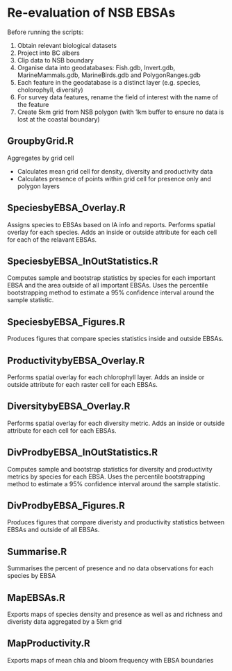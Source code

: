 Re-evaluation of NSB EBSAs
==========================

Before running the scripts:   
1) Obtain relevant biological datasets   
2) Project into BC albers   
3) Clip data to NSB boundary   
4) Organise data into geodatabases: Fish.gdb, Invert.gdb, MarineMammals.gdb, 
   MarineBirds.gdb and PolygonRanges.gdb   
5) Each feature in the geodatabase is a distinct layer (e.g. species, cholorophyll, diversity)   
6) For survey data features, rename the field of interest with the name of the feature   
7) Create 5km grid from NSB polygon (with 1km buffer to ensure no data is lost at the coastal boundary)


GroupbyGrid.R
-------------
Aggregates by grid cell
* Calculates mean grid cell for density, diversity and productivity data
* Calculates presence of points within grid cell for presence only and polygon layers


SpeciesbyEBSA_Overlay.R
-----------------------
Assigns species to EBSAs based on IA info and reports. Performs spatial overlay for each 
species. Adds an inside or outside attribute for each cell for each of the relavant EBSAs.

SpeciesbyEBSA_InOutStatistics.R
-------------------------------
Computes sample and bootstrap statistics by species for each important EBSA and the area 
outside of all important EBSAs. Uses the percentile bootstrapping method to estimate 
a 95% confidence interval around the sample statistic.

SpeciesbyEBSA_Figures.R
-----------------------
Produces figures that compare species statistics inside and outside EBSAs.


ProductivitybyEBSA_Overlay.R
----------------------------
Performs spatial overlay for each chlorophyll layer. Adds an inside or outside attribute
for each raster cell for each EBSAs.

DiversitybyEBSA_Overlay.R
-------------------------
Performs spatial overlay for each diversity metric. Adds an inside or outside attribute
for each cell for each EBSAs.

DivProdbyEBSA_InOutStatistics.R
-------------------------------
Computes sample and bootstrap statistics for diversity and productivity metrics by species 
for each EBSA. Uses the percentile bootstrapping method to estimate a 95% confidence 
interval around the sample statistic.

DivProdbyEBSA_Figures.R
-----------------------
Produces figures that compare diveristy and productivity statistics between EBSAs and 
outside of all EBSAs.


Summarise.R
-----------
Summarises the percent of presence and no data observations for each species by EBSA

MapEBSAs.R
----------
Exports maps of species density and presence as well as and richness and diveristy 
data aggregated by a 5km grid

MapProductivity.R
-----------------
Exports maps of mean chla and bloom frequency with EBSA boundaries
